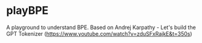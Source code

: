 # playBPE
A playground to understand BPE.
Based on Andrej Karpathy - Let's build the GPT Tokenizer (https://www.youtube.com/watch?v=zduSFxRajkE&t=350s)